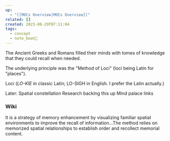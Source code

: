 ```yaml
---
up:
  - "[[MOCs Overview|MOCs Overview]]"
related: []
created: 2023-08-29T07:11:04
tags:
  - concept
  - note_boat🚤
---
```

The Ancient Greeks and Romans filled their minds with tomes of knowledge that they could recall when needed. 

The underlying principle was the "Method of Loci" (loci being Latin for "places"). 

Loci (*LO-KIE* in classic Latin; LO-SIGH in English. I prefer the Latin actually.)

Later:
Spatial constellation 
Research backing this up
Mind palace links

### Wiki
It is a strategy of memory enhancement by visualizing familiar spatial environments to improve the recall of information…The method relies on memorized spatial relationships to establish order and recollect memorial content. 
